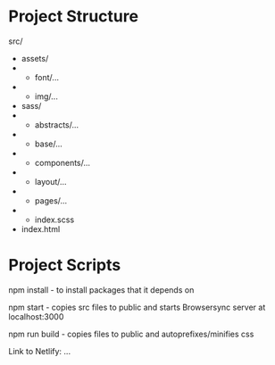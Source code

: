 # Project Structure

src/

- assets/
- - font/...
- - img/...
- sass/
- - abstracts/...
- - base/...
- - components/...
- - layout/...
- - pages/...
- - index.scss
- index.html

# Project Scripts

npm install - to install packages that it depends on

npm start - copies src files to public and starts Browsersync server at localhost:3000

npm run build - copies files to public and autoprefixes/minifies css

Link to Netlify: ...
